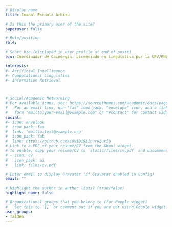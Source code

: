 ```yaml
---
# Display name
title: Imanol Esnaola Arbiza

# Is this the primary user of the site?
superuser: false

# Role/position
role: 

# Short bio (displayed in user profile at end of posts)
bio: Coordinador de Gaindegia. Licenciado en Lingüística por la UPV/EHU. Miembro  de  Eusko  Ikaskuntza  y  director  científico  del  proyecto  “Equilibrio  Territorial”. Haciendo seguimiento de las principales variables socioeconómicas locales y globales.

interests:
#- Artificial Intelligence
#- Computational Linguistics
#- Information Retrieval



# Social/Academic Networking
# For available icons, see: https://sourcethemes.com/academic/docs/page-builder/#icons
#   For an email link, use "fas" icon pack, "envelope" icon, and a link in the
#   form "mailto:your-email@example.com" or "#contact" for contact widget.
social:
#- icon: envelope
#  icon_pack: fas
#  link: 'mailto:test@example.org'
#  icon_pack: fab
#  link: https://github.com/COVID19LiburuZuria
# Link to a PDF of your resume/CV from the About widget.
# To enable, copy your resume/CV to `static/files/cv.pdf` and uncomment the lines below.
# - icon: cv
#   icon_pack: ai
#   link: files/cv.pdf

# Enter email to display Gravatar (if Gravatar enabled in Config)
email: ""

# Highlight the author in author lists? (true/false)
highlight_name: false

# Organizational groups that you belong to (for People widget)
#   Set this to `[]` or comment out if you are not using People widget.
user_groups:
- Taldea
---
```



